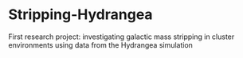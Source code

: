 # Stripping-Hydrangea
First research project: investigating galactic mass stripping in cluster environments using data from the Hydrangea simulation
